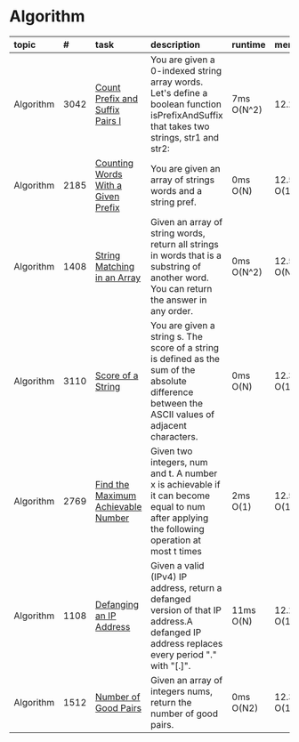 # Algorithm

| topic     | #    | task                                         | description                                                                 | runtime  | memory  | Status | link                                                                                   |
| :-------- | :--- | :------------------------------------------- | :------------------------------------------------------------------------- | :------- | :------ | :----- | :------------------------------------------------------------------------------------- |
| Algorithm | 3042 |[Count Prefix and Suffix Pairs I](count_prefix_suffix_pairs.py) | You are given a 0-indexed string array words. Let's define a boolean function isPrefixAndSuffix that takes two strings, str1 and str2: | 7ms O(N^2) | 12.29MB | done  | [Count Prefix and Suffix Pairs I](https://leetcode.com/problems/count-prefix-and-suffix-pairs-i/) |
| Algorithm | 2185 |[Counting Words With a Given Prefix](counting_words_with_given_prefix.py) | You are given an array of strings words and a string pref.                  | 0ms O(N) | 12.5MB O(1) | done  | [Counting Words With a Given Prefix](https://leetcode.com/problems/counting-words-with-a-given-prefix/) |
| Algorithm | 1408 |[String Matching in an Array](string_matching_array.py) | Given an array of string words, return all strings in words that is a substring of another word. You can return the answer in any order. | 0ms O(N^2) | 12.55MB O(N) | done  | [String Matching in an Array](https://leetcode.com/problems/string-matching-in-an-array/) |
| Algorithm | 3110 |[Score of a String](score_string.py) | You are given a string s. The score of a string is defined as the sum of the absolute difference between the ASCII values of adjacent characters. | 0ms O(N) | 12.36MB O(1) | done  | [Score of a String](https://leetcode.com/problems/score-of-a-string/) |
| Algorithm | 2769 |[Find the Maximum Achievable Number](find_maximum_achievable_number.py) | Given two integers, num and t. A number x is achievable if it can become equal to num after applying the following operation at most t times | 2ms O(1) | 12.5MB O(1) | done  | [Find the Maximum Achievable Number](https://leetcode.com/problems/find-the-maximum-achievable-number/) |
| Algorithm | 1108 |[Defanging an IP Address](defanging_ip_address.py) | Given a valid (IPv4) IP address, return a defanged version of that IP address.A defanged IP address replaces every period "." with "[.]". | 11ms O(N) | 12.26MB O(1) | done  | [Defanging an IP Address](https://leetcode.com/problems/defanging-an-ip-address) |
| Algorithm | 1512 |[Number of Good Pairs](number_good_pairs.py) | Given an array of integers nums, return the number of good pairs. | 0ms O(N2) | 12.37MB O(1) | done  | [Number of Good Pairs](https://leetcode.com/problems/number-of-good-pairs) |

